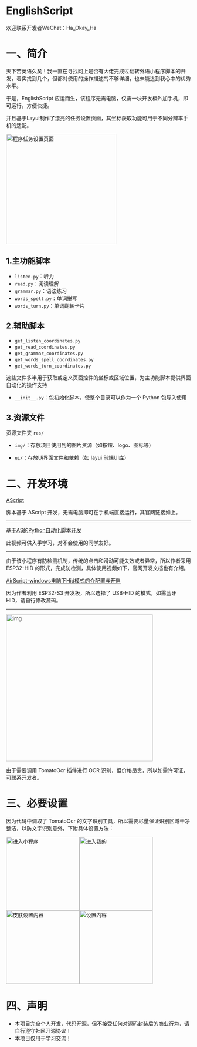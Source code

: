 # EnglishScript
欢迎联系开发者WeChat：Ha_Okay_Ha

# 一、简介

天下苦英语久矣！我一直在寻找网上是否有大佬完成过翻转外语小程序脚本的开发，着实找到几个，但都对使用的操作描述的不够详细，也未能达到我心中的优秀水平。

于是，EnglishScript 应运而生，该程序无需电脑，仅需一块开发板外加手机，即可运行，方便快捷。

并且基于Layui制作了漂亮的任务设置页面，其坐标获取功能可用于不同分辨率手机的适配。

<img src="https://cdn.nlark.com/yuque/0/2025/jpeg/42519851/1760678331766-d5f7e8f6-2bf0-4afe-afda-c7d0a8d0f1d3.jpeg" alt="程序任务设置页面" height="300">

## 1.主功能脚本
* `listen.py`：听力
* `read.py`：阅读理解
* `grammar.py`：语法练习
* `words_spell.py`：单词拼写
* `words_turn.py`：单词翻转卡片

## 2.辅助脚本
* `get_listen_coordinates.py`
* `get_read_coordinates.py`
* `get_grammar_coordinates.py`
* `get_words_spell_coordinates.py`
* `get_words_turn_coordinates.py`

这些文件多半用于获取或定义页面控件的坐标或区域位置，为主功能脚本提供界面自动化的操作支持

* `__init__.py`：包初始化脚本，使整个目录可以作为一个 Python 包导入使用

## 3.资源文件
资源文件夹 `res/`

* `img/`：存放项目使用到的图片资源（如按钮、logo、图标等）

* `ui/`：存放Ui界面文件和依赖（如 layui 前端UI库）

# 二、开发环境

[AScript](http://dev.airscript.cn/)

脚本基于 AScript 开发，无需电脑即可在手机端直接运行，其官网链接如上。

------

[基于AS的Python自动化脚本开发](https://www.bilibili.com/video/BV1HX4y1i7pf/?share_source=copy_web&vd_source=c4fffa513d6db04895d3e253e3d9cd1a)

此视频可供入手学习，对不会使用的同学友好。

------

由于该小程序有防检测机制，传统的点击和滑动可能失效或者异常，所以作者采用 ESP32-HID 的形式，完成防检测，具体使用视频如下，官网开发文档也有介绍。

[AirScript-windows电脑下Hid模式的介配置与开启](https://www.bilibili.com/video/BV1at9nYXEhg/?share_source=copy_web&vd_source=c4fffa513d6db04895d3e253e3d9cd1a)

因为作者利用 ESP32-S3 开发板，所以选择了 USB-HID 的模式，如需蓝牙 HID，请自行修改源码。

------

<img src="https://cdn.nlark.com/yuque/0/2025/png/42519851/1760678934096-3d49e009-1529-4785-b27c-c667f9d37293.png?x-oss-process=image%2Fcrop%2Cx_0%2Cy_0%2Cw_1721%2Ch_535" alt="img" width="400">

由于需要调用 TomatoOcr 插件进行 OCR 识别，但价格昂贵，所以如需许可证，可联系开发者。

# 三、必要设置

因为代码中调取了 TomatoOcr 的文字识别工具，所以需要尽量保证识别区域干净整洁，以防文字识别意外，下附具体设置方法：

<img src="https://cdn.nlark.com/yuque/0/2025/png/42519851/1760202761105-f305f93c-ae57-42d2-b6d9-2bd324071d1f.png" alt="进入小程序" height="200"><img src="https://cdn.nlark.com/yuque/0/2025/png/42519851/1760677743559-60768753-3a1b-4963-a2aa-01cf0e00e178.png" alt="进入我的" height="200"><img src="https://cdn.nlark.com/yuque/0/2025/png/42519851/1760420442737-6d1e2f73-49f9-4d70-ab1b-840946af1ebd.png" alt="皮肤设置内容" height="200"><img src="https://cdn.nlark.com/yuque/0/2025/png/42519851/1760420328453-6571c3c2-e7ba-4fe1-b687-9ef05476a147.png" alt="设置内容" height="200">

# 四、声明

- 本项目完全个人开发，代码开源，但不接受任何对源码封装后的商业行为，请自行遵守社区开源协议！
- 本项目仅用于学习交流！
